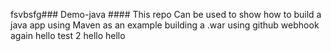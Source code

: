 fsvbsfg### Demo-java ####
This repo Can be used to show how to build a java app using Maven as an example building a .war using github webhook again hello test 2
hello
hello
